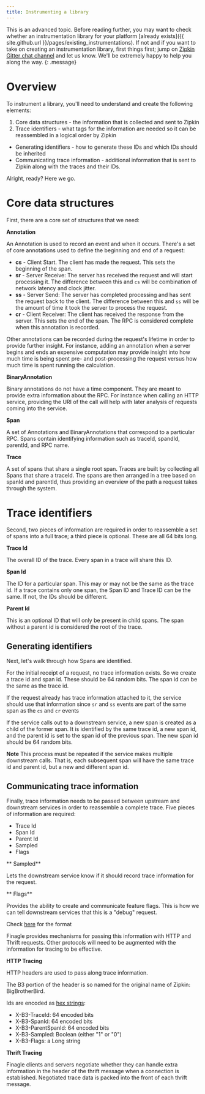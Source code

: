 ```yaml
---
title: Instrumenting a library
---
```


This is an advanced topic. Before reading further, you may want to check whether
an instrumentation library for your platform [already exists]({{ site.github.url
}}/pages/existing_instrumentations). If not and if you want to take on creating an instrumentation library, first things first; jump on
[Zipkin Gitter chat channel](https://gitter.im/openzipkin/zipkin) and let us know. We'll be extremely
happy to help you along the way.
{: .message}

Overview
=======
To instrument a library, you'll need to understand and create the following elements:
1. Core data structures - the information that is collected and sent to Zipkin
1. Trace identifiers - what tags for the information are needed so it can be reassembled in a logical order by Zipkin
  * Generating identifiers - how to generate these IDs and which IDs should be inherited
  * Communicating trace information - additional information that is sent to Zipkin along with the traces and their IDs.



Alright, ready? Here we go.

Core data structures
=====

First, there are a core set of structures that we need:

**Annotation**

An Annotation is used to record an event and when it occurs. There's a set of core
annotations used to define the beginning and end of a request:

* **cs** - Client Start. The client has made the request. This sets the beginning of the span.
* **sr** - Server Receive: The server has received the request and will start processing it. The difference between this and `cs` will be combination of network latency and clock jitter.
* **ss** - Server Send: The server has completed processing and has sent the request back to the client. The difference between this and `ss` will be the amount of time it took the server to process the request.
* **cr** - Client Receiver: The client has received the response from the server. This sets the end of the span. The RPC is considered complete when this annotation is recorded.

Other annotations can be recorded during the request's lifetime in order to
provide further insight. For instance, adding an annotation when a server begins
and ends an expensive computation may provide insight into how much time is
being spent pre- and post-processing the request versus how much time is spent
running the calculation.

**BinaryAnnotation**

Binary annotations do not have a time component. They are meant to provide extra information about the RPC. For instance when calling an HTTP service, providing
the URI of the call will help with later analysis of requests coming into the service.

**Span**

A set of Annotations and BinaryAnnotations that correspond to a particular RPC.
Spans contain identifying information such as traceId, spandId, parentId, and
RPC name.

**Trace**

A set of spans that share a single root span. Traces are built by collecting all
Spans that share a traceId. The spans are then arranged in a tree based on
spanId and parentId, thus providing an overview of the path a request takes
through the system.

Trace identifiers
=====

Second, two pieces of information are required in order to reassemble a set of spans into a full trace; a third piece is optional. These are all 64 bits long.

**Trace Id**

The overall ID of the trace. Every span in a trace will share this ID.

**Span Id**

The ID for a particular span. This may or may not be the same as the trace id. If a trace contains only one span, the Span ID and Trace ID can be the same. If not, the IDs should be different.

**Parent Id**

This is an optional ID that will only be present in child spans. The span without a parent id is considered the root of the trace.

Generating identifiers
----------------------

Next, let's walk through how Spans are identified.

For the initial receipt of a request, no trace information exists. So we create a
trace id and span id. These should be 64 random bits. The span id can be the same
as the trace id.

If the request already has trace information attached to it, the service should
use that information since `sr` and `ss` events are part of the
same span as the `cs` and `cr` events

If the service calls out to a downstream service, a new span is created as a
child of the former span. It is identified by the same trace id, a new span id,
and the parent id is set to the span id of the previous span. The new span id
should be 64 random bits.

**Note** This process must be repeated if the service makes multiple downstream
calls. That is, each subsequent span will have the same trace id and parent id,
but a new and different span id.

Communicating trace information
-------------------------------

Finally, trace information needs to be passed between upstream and downstream services in
order to reassemble a complete trace.  Five pieces of information are required:

* Trace Id
* Span Id
* Parent Id
* Sampled
* Flags

** Sampled**

Lets the downstream service know if it should record trace
information for the request.

** Flags**

Provides the ability to create and communicate feature flags. This is how
we can tell downstream services that this is a "debug" request.

Check [here](https://github.com/openzipkin/brave/blob/e474ed1e1cd291c7ebc6830c58fdba0a6318fdd2/brave-http/src/main/java/com/github/kristofa/brave/http/BraveHttpHeaders.java) for the format

Finagle provides mechanisms for passing this information with HTTP and Thrift
requests. Other protocols will need to be augmented with the information for
tracing to be effective.

**HTTP Tracing**

HTTP headers are used to pass along trace information.

The B3 portion of the header is so named for the original name of Zipkin:
BigBrotherBird.

Ids are encoded as [hex strings](https://github.com/twitter/finagle/blob/master/finagle-core/src/main/scala/com/twitter/finagle/tracing/Id.scala):

* X-B3-TraceId: 64 encoded bits
* X-B3-SpanId: 64 encoded bits
* X-B3-ParentSpanId: 64 encoded bits
* X-B3-Sampled: Boolean (either "1" or "0")
* X-B3-Flags: a Long string

**Thrift Tracing**

Finagle clients and servers negotiate whether they can handle extra information
in the header of the thrift message when a connection is established. Negotiated trace data is packed into the front of each thrift message.
